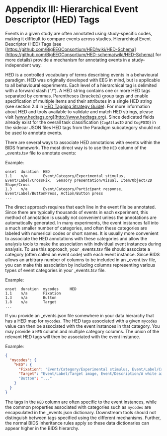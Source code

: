 # Appendix III: Hierarchical Event Descriptor (HED) Tags

Events in a given study are often annotated using study-specific codes, making it difficult to compare events across studies. Hierarchical Event Descriptor (HED) Tags (see [https://github.com/BigEEGConsortium/HED/wiki/HED-Schema](https://github.com/BigEEGConsortium/HED-schema/wiki/HED-Schema) for more details) provide a mechanism for annotating events in a study-independent way. 

HED is a controlled vocabulary of terms describing events in a behavioural paradigm. HED was originally developed with EEG in mind, but is applicable to all behavioural experiments. Each level of a hierarchical tag is delimited with a forward slash ("/"). A HED string contains one or more HED tags separated by commas. Parentheses (brackets) group tags and enable specification of multiple items and their attributes in a single HED string (see section 2.4 in [HED Tagging Strategy Guide](http://www.hedtags.org/downloads/HED%20Tagging%20Strategy%20Guide.pdf)). For more information about HED and tools available to validate and match HED strings, please visit [www.hedtags.org](http://www.hedtags.org). Since dedicated fields already exist for the overall task classification (`CogAtlasID` and `CogPOID`) in the sidecar JSON files HED tags from the Paradigm subcategory should not be used to annotate events.  

There are several ways to associate HED annotations with events within the BIDS framework.  The most direct way is to use the `HED` column of the _events.tsv file to annotate events:  

Example:  

```
onset  duration  HED
1.1    n/a       Event/Category/Experimental stimulus, Event/Label/CrossFix,  Sensory presentation/Visual, Item/Object/2D Shape/Cross
1.3    n/a       Event/Category/Participant response, Event/Label/ButtonPress, Action/Button press
...

```
The direct approach requires that each line in the event file be annotated. Since there are typically thousands of events in each experiment, this method of annotation is usually not convenient unless the annotations are automatically generated. In many experiments, the event instances fall into a much smaller number of categories, and often these categories are labeled with numerical codes or short names. It is usually more convenient to associate the HED annotations with these categories and allow the analysis tools to make the association with individual event instances during analysis. To use this approach, your _events.tsv file should associate a category (often called an event code) with each event instance. Since BIDS allows an arbitrary number of columns to be included in an _event.tsv file, you can make this association by including columns representing various types of event categories in your _events.tsv file.

Example:  

```
onset  duration  mycodes     HED
1.1    n/a       Fixation  
1.3    n/a       Button
1.8    n/a       Target
...

```
If you provide an _events.json file somewhere in your data hierarchy that has a HED map for `mycodes`. The HED tags associated with a given `mycodes` value can then be associated with the event instances in that category.  You may provide a `HED` column and multiple category columns.  The union of the relevant HED tags will then be associated with the event instance.

Example:  

```JSON
{
  "mycodes": {
    "HED": {
      "Fixation": "Event/Category/Experimental stimulus, Event/Label/CrossFix, Event/Description/A cross appears at screen center to serve as a fixation point, Sensory presentation/Visual, Item/Object/2D Shape/Cross, Attribute/Visual/Fixation point, Attribute/Visual/Rendering type/Screen, Attribute/Location/Screen/Center",
      "Target": "Event/Label/Target image, Event/Description/A white airplane as the RSVP target superimposed on a satellite image is displayed., Event/Category/Experimental stimulus, (Item/Object/Vehicle/Aircraft/Airplane, Participant/Effect/Cognitive/Target, Sensory presentation/Visual/Rendering type/Screen/2D), (Item/Natural scene/Arial/Satellite, Sensory presentation/Visual/Rendering type/Screen/2D)"
      "Button": "..."
    }
  }
}
```

The tags in the `HED` column are often specific to the event instances, while the common properties associated with categories such as `mycodes` are encapsulated in the _events.json dictionary. Downstream tools should not distinguish between tags specified using the different mechanisms. Further, the normal BIDS inheritance rules apply so these data dictionaries can appear higher in the BIDS hierarchy.  
